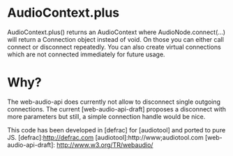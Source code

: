 # AudioContext.plus
AudioContext.plus() returns an AudioContext where AudioNode.connect(...) will return a Connection object instead of void. On those you can either call connect or disconnect repeatedly. You can also create virtual connections which are not connected immediately for future usage.
 
 # Why?
The web-audio-api does currently not allow to disconnect single outgoing connections. The current [web-audio-api-draft] proposes a disconnect with more parameters but still, a simple connection handle would be nice.

 This code has been developed in [defrac] for [audiotool] and ported to pure JS.
[defrac]:http://defrac.com
[audiotool]:http://www;audiotool.com
[web-audio-api-draft]: http://www.w3.org/TR/webaudio/